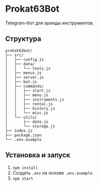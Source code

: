 # Prokat63Bot

Telegram-бот для аренды инструментов.

## Структура

```
prokat63bot/
├── src/
│   ├── config.js
│   ├── data/
│   │   └── tools.js
│   ├── menus.js
│   ├── server.js
│   ├── bot.js
│   ├── commands/
│   │   ├── start.js
│   │   ├── menu.js
│   │   ├── instruments.js
│   │   ├── rental.js
│   │   ├── history.js
│   │   └── misc.js
│   └── utils/
│       ├── date.js
│       └── storage.js
├── index.js
├── package.json
└── .env.example
```

## Установка и запуск

1. `npm install`
2. Создать `.env` на основе `.env.example`
3. `npm start`
